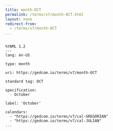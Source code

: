 ```yaml
---
title: month-OCT
permalink: /terms/v7/month-OCT.html
layout: none
redirect-from:
  - /terms/v7/month-OCT
...
```


```

%YAML 1.2
---
lang: en-US

type: month

uri: https://gedcom.io/terms/v7/month-OCT

standard tag: OCT

specification:
  - October

label: 'October'

calendars:
  - "https://gedcom.io/terms/v7/cal-GREGORIAN"
  - "https://gedcom.io/terms/v7/cal-JULIAN"
...

```
